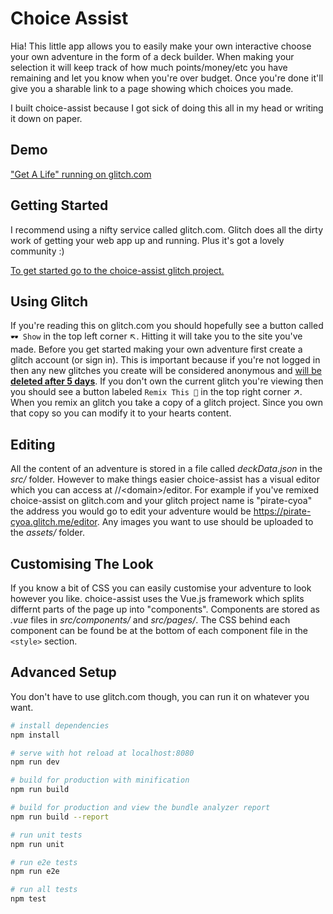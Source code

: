 # Choice Assist
Hia! This little app allows you to easily make your own interactive choose your own adventure in the form of a deck builder. When making your selection it will keep track of how much points/money/etc you have remaining and let you know when you're over budget. Once you're done it'll give you a sharable link to a page showing which choices you made.

I built choice-assist because I got sick of doing this all in my head or writing it down on paper.

## Demo
["Get A Life" running on glitch.com](https://choice-assist.glitch.me/)

## Getting Started
I recommend using a nifty service called glitch.com. Glitch does all the dirty work of getting your web app up and running. Plus it's got a lovely community :)

[To get started go to the choice-assist glitch project.](https://glitch.com/edit/#!/choice-assist)

## Using Glitch
If you're reading this on glitch.com you should hopefully see a button called `🕶 Show` in the top left corner ↖. Hitting it will take you to the site you've made. Before you get started making your own adventure first create a glitch account (or sign in). This is important because if you're not logged in then any new glitches you create will be considered anonymous and [will be **deleted after 5 days**](https://glitch.com/faq#restrictions). If you don't own the current glitch you're viewing then you should see a button labeled `Remix This 🎤` in the top right corner ↗. When you remix an glitch you take a copy of a glitch project. Since you own that copy so you can modify it to your hearts content.

## Editing
All the content of an adventure is stored in a file called _deckData.json_ in the _src/_ folder. However to make things easier choice-assist has a visual editor which you can access at //\<domain\>/editor. For example if you've remixed choice-assist on glitch.com and your glitch project name is "pirate-cyoa" the address you would go to edit your adventure would be https://pirate-cyoa.glitch.me/editor. Any images you want to use should be uploaded to the _assets/_ folder. 

## Customising The Look
If you know a bit of CSS you can easily customise your adventure to look however you like. choice-assist uses the Vue.js framework which splits differnt parts of the page up into "components". Components are stored as _.vue_ files in _src/components/_ and _src/pages/_. The CSS behind each component can be found be at the bottom of each component file in the `<style>` section.

## Advanced Setup
You don't have to use glitch.com though, you can run it on whatever you want.

``` bash
# install dependencies
npm install

# serve with hot reload at localhost:8080
npm run dev

# build for production with minification
npm run build

# build for production and view the bundle analyzer report
npm run build --report

# run unit tests
npm run unit

# run e2e tests
npm run e2e

# run all tests
npm test
```
